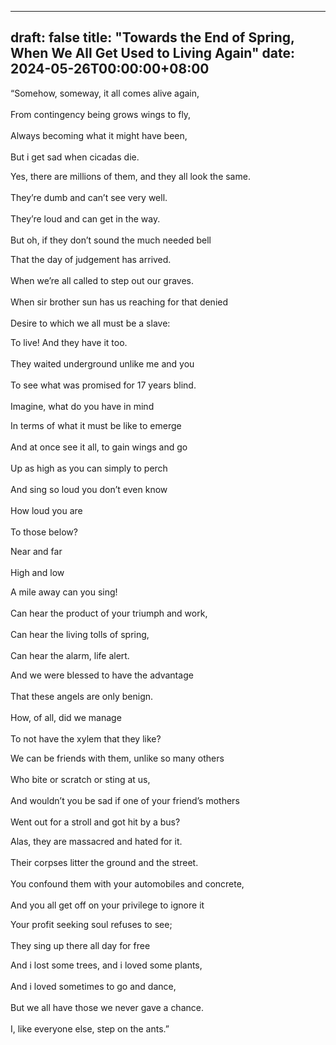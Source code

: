 
---
draft: false
title: "Towards the End of Spring, When We All Get Used to Living Again"
date: 2024-05-26T00:00:00+08:00
---

“Somehow, someway, it all comes alive again, <br>  
From contingency being grows wings to fly, <br>  
Always becoming what it might have been, <br>  
But i get sad when cicadas die. <br>  

Yes, there are millions of them, and they all look the same. <br>  
They’re dumb and can’t see very well. <br>  
They’re loud and can get in the way. <br>  
But oh, if they don’t sound the much needed bell <br>  

That the day of judgement has arrived. <br>  
When we’re all called to step out our graves. <br>  
When sir brother sun has us reaching for that denied <br>  
Desire to which we all must be a slave: <br>  

To live! And they have it too. <br>  
They waited underground unlike me and you <br>  
To see what was promised for 17 years blind. <br>  
Imagine, what do you have in mind <br>  

In terms of what it must be like to emerge <br>  
And at once see it all, to gain wings and go <br>  
Up as high as you can simply to perch <br>  
And sing so loud you don’t even know <br>  
How loud you are <br>  
To those below? <br>  

Near and far <br>  
High and low <br>  

A mile away can you sing! <br>  
Can hear the product of your triumph and work, <br>  
Can hear the living tolls of spring, <br>  
Can hear the alarm, life alert. <br>  

And we were blessed to have the advantage <br>  
That these angels are only benign. <br>  
How, of all, did we manage <br>  
To not have the xylem that they like? <br>  

We can be friends with them, unlike so many others <br>  
Who bite or scratch or sting at us, <br>  
And wouldn’t you be sad if one of your friend’s mothers <br>  
Went out for a stroll and got hit by a bus? <br>  

Alas, they are massacred and hated for it. <br>  
Their corpses litter the ground and the street. <br>  
You confound them with your automobiles and concrete, <br>  
And you all get off on your privilege to ignore it <br>  

Your profit seeking soul refuses to see; <br>  
They sing up there all day for free <br>  

And i lost some trees, and i loved some plants, <br>  
And i loved sometimes to go and dance, <br>  
But we all have those we never gave a chance. <br>  
I, like everyone else, step on the ants.”